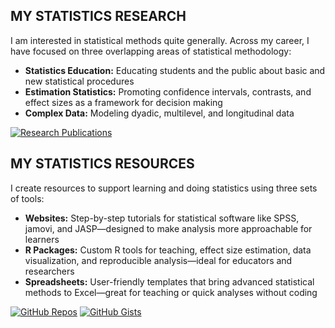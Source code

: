 ## MY STATISTICS RESEARCH

I am interested in statistical methods quite generally. Across my career, I have focused on three overlapping areas of statistical methodology:

- **Statistics Education:** Educating students and the public about basic and new statistical procedures
- **Estimation Statistics:** Promoting confidence intervals, contrasts, and effect sizes as a framework for decision making
- **Complex Data:** Modeling dyadic, multilevel, and longitudinal data

[![Research Publications](https://img.shields.io/badge/Publications-gray?logo=readme&style=for-the-badge)](https://github.com/cwendorf/cwendorf/blob/main/publications.md)

## MY STATISTICS RESOURCES

I create resources to support learning and doing statistics using three sets of tools:

- **Websites:** Step-by-step tutorials for statistical software like SPSS, jamovi, and JASP—designed to make analysis more approachable for learners
- **R Packages:** Custom R tools for teaching, effect size estimation, data visualization, and reproducible analysis—ideal for educators and researchers
- **Spreadsheets:** User-friendly templates that bring advanced statistical methods to Excel—great for teaching or quick analyses without coding

[![GitHub Repos](https://img.shields.io/badge/-Repositories-blue?logo=github&style=for-the-badge)](https://github.com/cwendorf/cwendorf/blob/main/repositories.md)
[![GitHub Gists](https://img.shields.io/badge/-Gists-blue?logo=github&style=for-the-badge)](https://gist.github.com/cwendorf)
